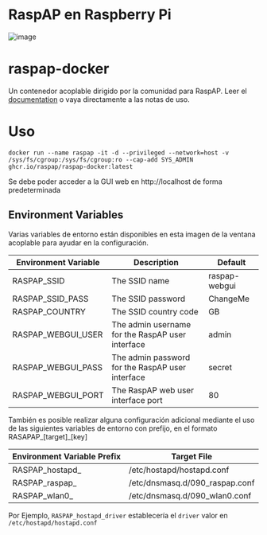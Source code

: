 # RaspAP en Raspberry Pi 
![image](https://github.com/TecnologyCASM/PiHoleUnbound/assets/107158068/b3474568-47f7-4da9-93b7-895f1d9f921a)

# raspap-docker
Un contenedor acoplable dirigido por la comunidad para RaspAP. Leer el [documentation](https://docs.raspap.com/docker/) o vaya directamente a las notas de uso.

# Uso
```
docker run --name raspap -it -d --privileged --network=host -v /sys/fs/cgroup:/sys/fs/cgroup:ro --cap-add SYS_ADMIN ghcr.io/raspap/raspap-docker:latest
```
Se debe poder acceder a la GUI web en http://localhost de forma predeterminada

## Environment Variables
Varias variables de entorno están disponibles en esta imagen de la ventana acoplable para ayudar en la configuración.

| Environment Variable   | Description                                      | Default       |
|------------------------|--------------------------------------------------|---------------|
| RASPAP_SSID            | The SSID name                                    | raspap-webgui |
| RASPAP_SSID_PASS       | The SSID password                                | ChangeMe      |
| RASPAP_COUNTRY         | The SSID country code                            | GB            |
| RASPAP_WEBGUI_USER     | The admin username for the RaspAP user interface | admin         |
| RASPAP_WEBGUI_PASS     | The admin password for the RaspAP user interface | secret        |
| RASPAP_WEBGUI_PORT     | The RaspAP web user interface port               | 80            |

También es posible realizar alguna configuración adicional mediante el uso de las siguientes variables de entorno con prefijo, en el formato RASAPAP_\[target]_\[key]

| Environment Variable Prefix | Target File                    |
|-----------------------------|--------------------------------|
| RASPAP_hostapd_             | /etc/hostapd/hostapd.conf      |
| RASPAP_raspap_              | /etc/dnsmasq.d/090_raspap.conf |
| RASPAP_wlan0_               | /etc/dnsmasq.d/090_wlan0.conf  |

Por Ejemplo, `RASPAP_hostapd_driver` establecería el `driver` valor en `/etc/hostapd/hostapd.conf`
